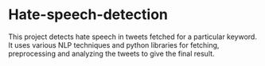 # Hate-speech-detection
This project detects hate speech in tweets fetched for a particular keyword. It uses various NLP techniques and python libraries for fetching, preprocessing and analyzing the tweets to give the final result.

